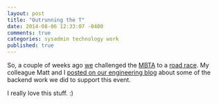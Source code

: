 ```yaml
---
layout: post
title: "Outrunning the T"
date: 2014-08-06 12:33:07 -0400
comments: true
categories: sysadmin technology work
published: true
---
```

So, a couple of weeks ago [we](http://runkeeper.com) challenged the [MBTA](http://mbta.com) to a [road race](http://outrunthet.runkeeper.com).  My colleague Matt and I [posted on our engineering blog](http://engineering.runkeeper.com/post/93511659022/outrun-the-t-preparing-for-the-unknown) about some of the backend work we did to support this event.

I really love this stuff. :)
